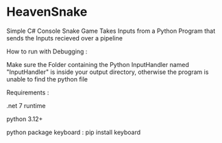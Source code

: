 # HeavenSnake

Simple C# Console Snake Game
Takes Inputs from a Python Program that sends the Inputs recieved over a pipeline

How to run with Debugging :

Make sure the Folder containing the Python InputHandler named "InputHandler" is inside your output directory, otherwise the program is unable to find the python file


Requirements :

.net 7 runtime

python 3.12+

python package keyboard : pip install keyboard

